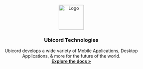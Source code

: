<br />
<div align="center">
  <a href="https://github.com/Ubicord">
    <img src="https://avatars.githubusercontent.com/u/129566032?s=200&v=4" alt="Logo" width="80" height="80">
  </a>

  <h3 align="center">Ubicord Technologies</h3>

  <p align="center">
    Ubicord develops a wide variety of Mobile Applications, Desktop Applications, & more for the future of the world.
    <br />
    <a href="https://docs.ubicord.com"><strong>Explore the docs »</strong></a>
